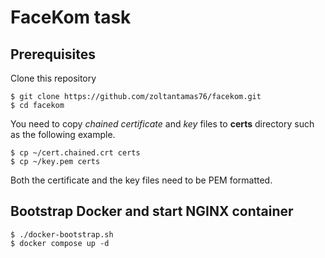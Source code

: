 # FaceKom task

## Prerequisites
Clone this repository
```
$ git clone https://github.com/zoltantamas76/facekom.git
$ cd facekom
```

You need to copy *chained certificate* and *key* files to **certs** directory such as the following example.
```
$ cp ~/cert.chained.crt certs
$ cp ~/key.pem certs
```
Both the certificate and the key files need to be PEM formatted.

## Bootstrap Docker and start NGINX container
```
$ ./docker-bootstrap.sh
$ docker compose up -d
```
